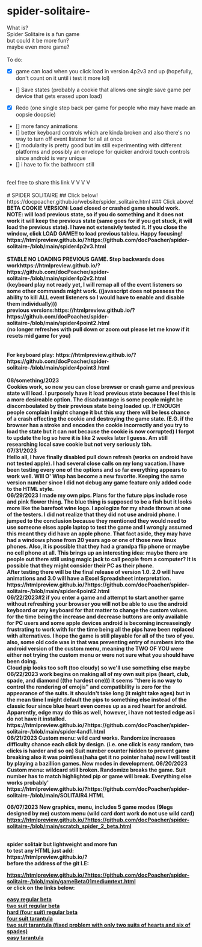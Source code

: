 # spider-solitaire-
What is?<br>
Spider Solitaire is a fun game<br>
but could it be more fun?<br>
maybe even more game?<br>
<br>
To do:  <br>
- [X] game can load when you click load in version 4p2v3 and up (hopefully, don't count on it until i test it more lol)<br>
- [] Save states (probably a cookie that allows one single save game per device that gets erased upon load)<br>
- [X] Redo (one single step back per game for people who may have made an oopsie doopsie)<br>
- [] more fancy animations<br>
- [] better keyboard controls which are kinda broken and also there's no way to turn off event listener for all at once<br>
- [] modularity is pretty good but im still experimenting with different platforms and possibly an envelope for quicker android touch controls since android is very unique<br>
- [] i have to fix the bathroom still<br>
<br>
feel free to share this link V V V V<br>
<br>
# SPIDER SOLITAIRE  
## Click below!  
https://docpoacher.github.io/website/spider_solitaire.html  
### Click above!  
<br>
<STRONG>BETA COOKIE VERSION: Load closed or crashed game should work.  NOTE: will load previous state, so if you do something and it does not work it will keep the previous state (same goes for if you get stuck, it will load the previous state).  I have not extensivly tested it.  If you close the window, click LOAD GAME!! to load previous tableu.  Happy focusing!<br>
https://htmlpreview.github.io/?https://github.com/docPoacher/spider-solitaire-/blob/main/spider4p2v3.html
<br>
<br>
<strong>STABLE NO LOADING PREVIOUS GAME.  Step backwards does work</strong>https://htmlpreview.github.io/?https://github.com/docPoacher/spider-solitaire-/blob/main/spider4p2v2.html
<br>
(keyboard play not ready yet, I will remap all of the event listeners so some other commands might work. ((javascript does not possess the ability to kill ALL event listeners so I would have to enable and disable them individually)))
<br>
<strong>previous versions:</strong>https://htmlpreview.github.io/?https://github.com/docPoacher/spider-solitaire-/blob/main/spider4point2.html
<br>
(no longer refreshes with pull down or zoom out please let me know if it resets mid game for you)<br>
<br>
<br>
For keyboard play: https://htmlpreview.github.io/?https://github.com/docPoacher/spider-solitaire-/blob/main/spider4point3.html
<br>
<br>
08/something/2023
<br>
Cookies work, so now you can close browser or crash game and previous state will load.  I purposely have it load previous state because I feel this is a more desireable option.  The disadvantage is some people might be discomboulated by their previous state being loaded up.  If ENOUGH people complain I might change it but this way there will be less chance of a crash effecting the cookie and destroying the game state.  (E.G. if the browser has a stroke and encodes the cookie incorrectly and you try to load the state but it can not because the cookie is now corrupted)  I forgot to update the log so here it is like 2 weeks later I guess.  Am still researching local save cookie but not very seriously tbh.
<br>
07/31/2023
<br>
Hello all, I have finally disabled pull down refresh (works on android have not tested apple).  I had several close calls on my long vacation.  I have been testing every one of the options and so far everything appears to work well.  Will O' Wisp has become a new favorite.  Keeping the same version number since I did not debug any game feature only added code to the HTML style.
<br>
06/29/2023
I made my own pips.  Plans for the future pips include rose and pink flower thing.  The blue thing is supposed to be a fish but it looks more like the barefoot wine logo.  I apologize for my shade thrown at one of the testers.  I did not realize that they did not use android phone.  I jumped to the conclusion because they mentioned they would need to use someone elses apple laptop to test the game and I wrongly assumed this meant they did have an apple phone.  That fact aside, they may have had a windows phone from 20 years ago or one of those new linux phones.  Also, it is possible that they had a grandpa flip phone or maybe no cell phone at all.  This brings up an interesting idea: maybe there are people out there still using magic jack to call people from a computer?  It is possible that they might consider their PC as their phone.
<br>
After testing there will be the final release of version 1.0.  2.0 will have animations and 3.0 will have a Excel Spreadsheet interpretation.
<br>
https://htmlpreview.github.io/?https://github.com/docPoacher/spider-solitaire-/blob/main/spider4point2.html
<br>
06/22/2023#2
if you enter a game and attempt to start another game without refreshing your browser you will not be able to use the android keyboard or any keyboard for that matter to change the custom values.  for the time being the increase and decrease buttons are only available for PC users and some apple devices
android is becoming increaseingly frustrating to work with
for the time being all the pips have been replaced with alternatives.  I hope the game is still playable for all of the two of you.  also, some old code was in that was preventing entry of numbers into the android version of the custom menu, meaning the TWO OF YOU were either not trying the custom menu or were not sure what you should have been doing.<br>
Cloud pip looks too soft (too cloudy) so we'll use something else maybe<br>
06/22/2023
work begins on making all of my own suit pips (heart, club, spade, and diamond ((the hardest one))) it seems "there is no way to control the rendering of emojis" and compatibility is zero for the appearance of the suits.  it shouldn't take long (it might take ages) but in the mean time I might default the pips to something else instead of the classic four since blue heart even comes up as a red heart for android.   Apparently, edge may do this as well, however, i have not tested edge as i do not have it installed.<br>
https://htmlpreview.github.io/?https://github.com/docPoacher/spider-solitaire-/blob/main/spider4and1.html

<br>
06/21/2023
Custom menu: wild card works. Randomize increases difficulty chance each click by design. (i.e. one click is easy random, two clicks is harder and so on) Suit number counter hidden to prevent game breaking also it was pointless(haha get it no pointer haha) now I will test it by playing a bazillion games.  New modes in development.
06/20/2023 Custom menu: wildcard still broken.  Randomize breaks the game.  Suit number has to match highlighted pip or game will break.  Everything else works probably'
<BR>
https://htmlpreview.github.io/?https://github.com/docPoacher/spider-solitaire-/blob/main/SOLITAIR4.HTML
<BR>

06/07/2023
New graphics, menu, includes 5 game modes (9legs designed by me) custom menu (wild card dont work do not use wild card)
https://htmlpreview.github.io/?https://github.com/docPoacher/spider-solitaire-/blob/main/scratch_spider_2_beta.html

<BR>
spider solitair but lightweight and more fun
<BR>
to test any HTML just add:<BR>
https://htmlpreview.github.io/?
<BR>
before the address of the git I.E: <BR>

https://htmlpreview.github.io/?https://github.com/docPoacher/spider-solitaire-/blob/main/gameBeta01mediumtext.html
<br>
or click on the links below:<Br>

<a href="https://htmlpreview.github.io/?https://github.com/docPoacher/spider-solitaire-/blob/main/gameBeta01.html">
easy regular beta
</a><br>

<a href="https://htmlpreview.github.io/?https://github.com/docPoacher/spider-solitaire-/blob/main/gameBeta01mediumtext.html">
two suit regular beta
</a>
<br>

<a href="https://htmlpreview.github.io/?https://github.com/docPoacher/spider-solitaire-/blob/main/gameBeta01hardtext.html">
hard (four suit) regular beta
</a>
<br>

<a href="https://htmlpreview.github.io/?https://github.com/docPoacher/spider-solitaire-/blob/main/gameBeta03-tarantula.html">
four suit tarantula
</a>
<br>

<a href="https://htmlpreview.github.io/?https://github.com/docPoacher/spider-solitaire-/blob/main/tarantula medium beta.html">
two suit tarantula (fixed problem with only two suits of hearts and six of spades)
</a>
<br>

<a href="https://htmlpreview.github.io/?https://github.com/docPoacher/spider-solitaire-/blob/main/gameBeta03-tarantulaeasy.html">
easy tarantula
</a>
<br>
